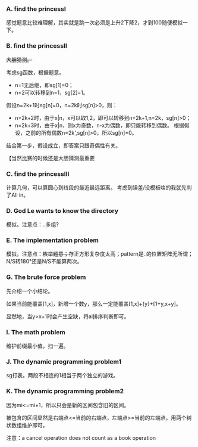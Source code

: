 ### A. find the princessI
感觉题意比较难理解，其实就是跳一次必须是上升2下降2，才到100随便模拟一下。

### B. find the princessII
~~大胆猜测。~~

考虑sg函数，根据题意。

 - n=1无后继，即sg[1]=0；
 - n=2可以转移到n=1，sg[2]=1。

假设n=2k+1时sg[n]=0，n=2k时sg[n]>0，则：

 - n=2k+2时，由于x|n，x可以取1,2，即可以转移到n=2k+1,n=2k，sg[n]>0；
 - n=2k+3时，由于x|n，则x为奇数，n-x为偶数，即只能转移到偶数。
 根据假设，之前的所有偶数n=2k',sg[n]>0，所以sg[n]=0。

结合第一步，假设成立，即答案只跟奇偶性有关。

【当然比赛的时候还是大胆猜测最重要

### C. find the princessIII
计算几何，可以算圆心到线段的最近最远距离。
考虑到误差/没模板啥的我就先判了All in。

### D. God Le wants to know the directory
模拟。注意点：..多组?

### E. The implementation problem
模拟。注意点：~~枚举题意；~~存正方形复杂度太高；pattern是`.`的位置矩阵无所谓；N/S转180°还是N/S不能算两次。

### G. The brute force problem
先介绍一个小结论。

如果当前能覆盖[1,x]，新增一个数y，那么一定能覆盖[1,x]+{y}+[1+y,x+y]。

显然地，当y>x+1时会产生空缺，将ai排序判断即可。

### I. The math problem
维护前缀最小值，扫一遍。

### J. The dynamic programming problem1
sg打表。两段不相连的1相当于两个独立的游戏。

### K. The dynamic programming problem2
因为mi<=mi+1，所以只会是新的区间包含旧的区间。

被包含的区间显然是右端点<=当前的右端点，左端点>=当前的左端点，用两个树状数组维护即可。

注意：a cancel operation does not count as a book operation